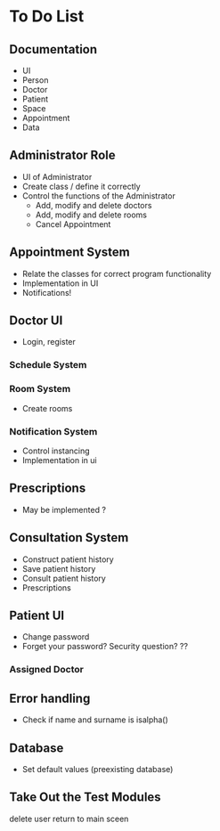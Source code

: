 # To Do List

## Documentation

- UI
- Person
- Doctor
- Patient
- Space
- Appointment
- Data

## Administrator Role

- UI of Administrator
- Create class / define it correctly
- Control the functions of the Administrator
  - Add, modify and delete doctors
  - Add, modify and delete rooms
  - Cancel Appointment

## Appointment System

- Relate the classes for correct program functionality
- Implementation in UI
- Notifications!

## Doctor UI

- Login, register

### Schedule System

### Room System

- Create rooms

### Notification System

- Control instancing
- Implementation in ui

## Prescriptions

- May be implemented ?

## Consultation System

- Construct patient history
- Save patient history
- Consult patient history
- Prescriptions

## Patient UI

- Change password
- Forget your password? Security question? ??

### Assigned Doctor

## Error handling

- Check if name and surname is isalpha()

## Database

- Set default values (preexisting database)

## Take Out the Test Modules

delete user return to main sceen